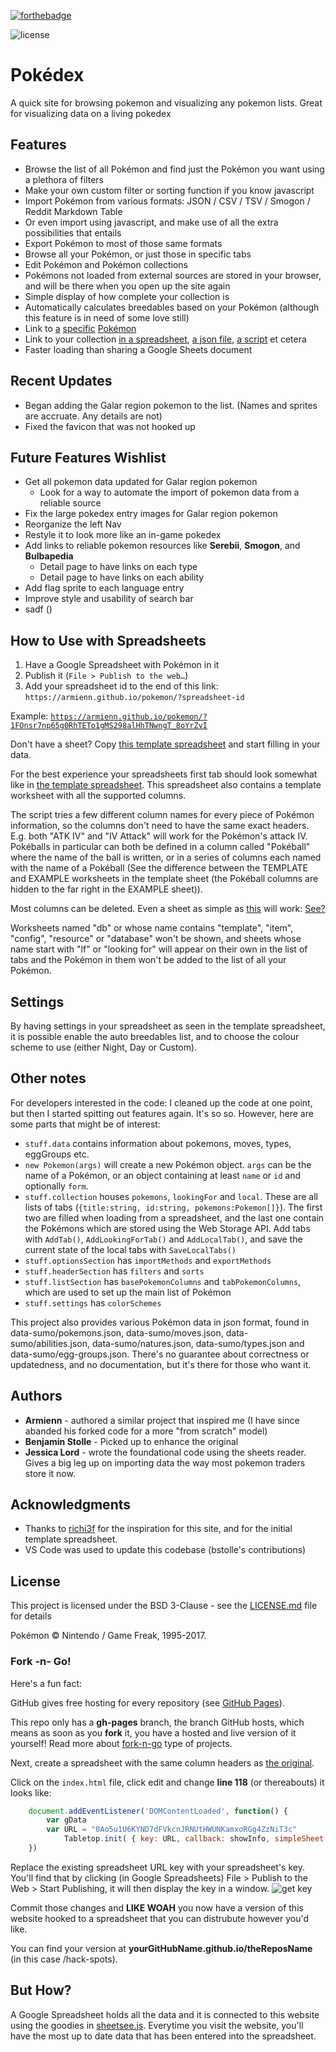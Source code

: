 [![forthebadge](https://forthebadge.com/images/badges/built-with-love.svg)](https://forthebadge.com)

![license](https://img.shields.io/github/license/bstolle/pokedex.svg)

# Pokédex

A quick site for browsing pokemon and visualizing any pokemon lists.
Great for visualizing data on a living pokedex

## Features

* Browse the list of all Pokémon and find just the Pokémon you want using a plethora of filters
* Make your own custom filter or sorting function if you know javascript
* Import Pokémon from various formats: JSON / CSV / TSV / Smogon / Reddit Markdown Table
* Or even import using javascript, and make use of all the extra possibilities that entails
* Export Pokémon to most of those same formats
* Browse all your Pokémon, or just those in specific tabs
* Edit Pokémon and Pokémon collections
* Pokémons not loaded from external sources are stored in your browser, and will be there when you open up the site again
* Simple display of how complete your collection is
* Automatically calculates breedables based on your Pokémon (although this feature is in need of some love still)
* Link to [a](https://armienn.github.io/pokemon/#Magearna) [specific](https://armienn.github.io/pokemon/#123) [Pokémon](https://armienn.github.io/pokemon/#nidoran-m)
* Link to your collection [in a spreadsheet](https://armienn.github.io/pokemon/?1FOnsr7np65g0RhTETo1gMS298alHhTNwngT_8oYrZvI#2), [a json file](https://armienn.github.io/pokemon/?json:gist.githubusercontent.com/Armienn/dbcc734e78c27eee1c6590f1cd11fd17/raw/e30d8b5a6330d5affbcb3512cd2399ed5603aaee/test-json-pokemons.json), [a script](https://armienn.github.io/pokemon/?script:gist.githubusercontent.com/Armienn/27b4759d86c33542656f255efd1e50af/raw/47e287512645df0a4f75a515d48f9268a7340604/test-pokemons.js) et cetera
* Faster loading than sharing a Google Sheets document

## Recent Updates

* Began adding the Galar region pokemon to the list. (Names and sprites are accruate. Any details are not)
* Fixed the favicon that was not hooked up


## Future Features Wishlist

* Get all pokemon data updated for Galar region pokemon
  * Look for a way to automate the import of pokemon data from a reliable source
* Fix the large pokedex entry images for Galar region pokemon
* Reorganize the left Nav
* Restyle it to look more like an in-game pokedex
* Add links to reliable pokemon resources like **Serebii**, **Smogon**, and **Bulbapedia**
  * Detail page to have links on each type
  * Detail page to have links on each ability
* Add flag sprite to each language entry
* Improve style and usability of search bar 
* sadf ()

## How to Use with Spreadsheets

1. Have a Google Spreadsheet with Pokémon in it
2. Publish it (`File > Publish to the web…`)
3. Add your spreadsheet id to the end of this link: `https://armienn.github.io/pokemon/?spreadsheet-id`

Example: [`https://armienn.github.io/pokemon/?1FOnsr7np65g0RhTETo1gMS298alHhTNwngT_8oYrZvI`](https://armienn.github.io/pokemon/?1FOnsr7np65g0RhTETo1gMS298alHhTNwngT_8oYrZvI)

Don't have a sheet? Copy [this template spreadsheet](https://docs.google.com/spreadsheets/d/1mhDDWpfizdO1AitOMzAxODRQYNlHQAkpRRqBauzn4cI/edit?usp=sharing) and start filling in your data.

For the best experience your spreadsheets first tab should look somewhat like in [the template spreadsheet](https://docs.google.com/spreadsheets/d/1mhDDWpfizdO1AitOMzAxODRQYNlHQAkpRRqBauzn4cI/edit?usp=sharing). This spreadsheet also contains a template worksheet with all the supported columns.

The script tries a few different column names for every piece of Pokémon information, so the columns don't need to have the same exact headers. E.g. both "ATK IV" and "IV Attack" will work for the Pokémon's attack IV. Pokéballs in particular can both be defined in a column called "Pokéball" where the name of the ball is written, or in a series of columns each named with the name of a Pokéball (See the difference between the TEMPLATE and EXAMPLE worksheets in the template sheet (the Pokéball columns are hidden to the far right in the EXAMPLE sheet)).

Most columns can be deleted. Even a sheet as simple as [this](https://docs.google.com/spreadsheets/d/1Co8N7zAWXhPnKHTUOdPbLunalSDoGyDVoftpvV0IxDY/edit?usp=sharing) will work: [See?](https://armienn.github.io/pokemon/?1Co8N7zAWXhPnKHTUOdPbLunalSDoGyDVoftpvV0IxDY#1)

Worksheets named "db" or whose name contains "template", "item", "config", "resource" or "database" won't be shown, and sheets whose name start with "lf" or "looking for" will appear on their own in the list of tabs and the Pokémon in them won't be added to the list of all your Pokémon.





## Settings

By having settings in your spreadsheet as seen in the template spreadsheet, it is possible enable the auto breedables list, and to choose the colour scheme to use (either Night, Day or Custom).

## Other notes

For developers interested in the code: I cleaned up the code at one point, but then I started spitting out features again. It's so so. However, here are some parts that might be of interest:

* `stuff.data` contains information about pokemons, moves, types, eggGroups etc.
* `new Pokemon(args)` will create a new Pokémon object. `args` can be the name of a Pokémon, or an object containing at least `name` or `id` and optionally `form`.
* `stuff.collection` houses `pokemons`, `lookingFor` and `local`. These are all lists of tabs (`{title:string, id:string, pokemons:Pokemon[]}`). The first two are filled when loading from a spreadsheet, and the last one contain the Pokémons which are stored using the Web Storage API. Add tabs with `AddTab()`, `AddLookingForTab()` and `AddLocalTab()`, and save the current state of the local tabs with `SaveLocalTabs()`
* `stuff.optionsSection` has `importMethods` and `exportMethods`
* `stuff.headerSection` has `filters` and `sorts`
* `stuff.listSection` has `basePokemonColumns` and `tabPokemonColumns`, which are used to set up the main list of Pokémon
* `stuff.settings` has `colorSchemes`

This project also provides various Pokémon data in json format, found in data-sumo/pokemons.json, data-sumo/moves.json, data-sumo/abilities.json, data-sumo/natures.json, data-sumo/types.json and data-sumo/egg-groups.json. There's no guarantee about correctness or updatedness, and no documentation, but it's there for those who want it.


## Authors

* **Armienn** - authored a similar project that inspired me (I have since abanded his forked code for a more "from scratch" model)
* **Benjamin Stolle** - Picked up to enhance the original
* **Jessica Lord** - wrote the foundational code using the sheets reader. Gives a big leg up on importing data the way most pokemon traders store it now.


## Acknowledgments

* Thanks to [richi3f](https://github.com/richi3f) for the inspiration for this site, and for the initial template spreadsheet.
* VS Code was used to update this codebase (bstolle's contributions)

## License

This project is licensed under the BSD 3-Clause - see the [LICENSE.md](LICENSE.md) file for details

Pokémon &copy; Nintendo / Game Freak, 1995-2017.


### Fork -n- Go!

Here's a fun fact:

GitHub gives free hosting for every repository (see [GitHub Pages](http://pages.github.com)). 

This repo only has a **gh-pages** branch, the branch GitHub hosts, which means as soon as you **fork** it, you have a hosted and live version of it yourself! Read more about [fork-n-go](http://jlord.github.io/forkngo) type of projects.

Next, create a spreadsheet with the same column headers as [the original](https://docs.google.com/a/github.com/spreadsheets/d/1hnfQcggYcBYimuO_UOMvwoOi_I9vUvFpkMt4wjrrpLE/edit#gid=0).

Click on the `index.html` file, click edit and change **line 118** (or thereabouts) it looks like: 

```javascript
    document.addEventListener('DOMContentLoaded', function() {
	  	var gData
	  	var URL = "0Ao5u1U6KYND7dFVkcnJRNUtHWUNKamxoRGg4ZzNiT3c"
			Tabletop.init( { key: URL, callback: showInfo, simpleSheet: true } ) 
    }) 
```

Replace the existing spreadsheet URL key with your spreadsheet's key. You'll find that by clicking (in Google Spreadsheets) File > Publish to the Web > Start Publishing, it will then display the key in a window. ![get key](https://raw.github.com/jllord/sheetsee-cache/master/img/key.png)

Commit those changes and **LIKE WOAH** you now have a version of this website hooked to a spreadsheet that you can distrubute however you'd like.

You can find your version at **yourGitHubName.github.io/theReposName** (in this case /hack-spots).

## But How?

A Google Spreadsheet holds all the data and it is connected to this website using the goodies in [sheetsee.js](http://www.github.com/jlord/sheetsee.js). Everytime you visit the website, you'll have the most up to date data that has been entered into the spreadsheet. 
